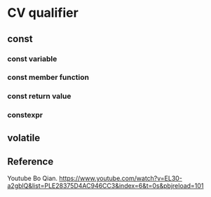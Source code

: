 # CV qualifier

## const

### const variable

### const member function

### const return value


### constexpr


## volatile

## Reference
Youtube Bo Qian. https://www.youtube.com/watch?v=EL30-a2gblQ&list=PLE28375D4AC946CC3&index=6&t=0s&pbjreload=101